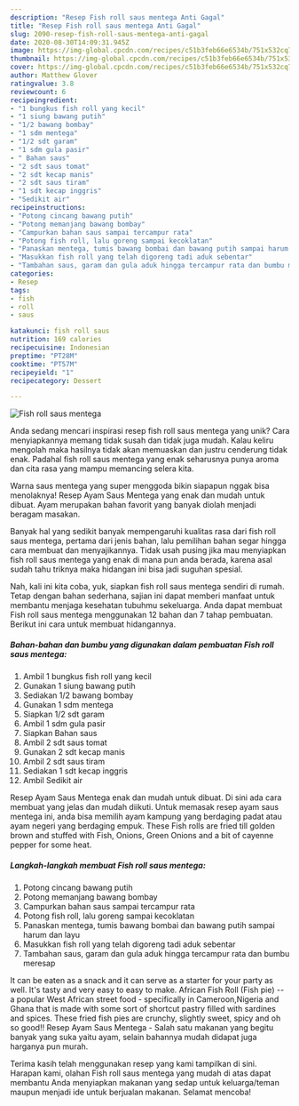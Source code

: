 ```yaml
---
description: "Resep Fish roll saus mentega Anti Gagal"
title: "Resep Fish roll saus mentega Anti Gagal"
slug: 2090-resep-fish-roll-saus-mentega-anti-gagal
date: 2020-08-30T14:09:31.945Z
image: https://img-global.cpcdn.com/recipes/c51b3feb66e6534b/751x532cq70/fish-roll-saus-mentega-foto-resep-utama.jpg
thumbnail: https://img-global.cpcdn.com/recipes/c51b3feb66e6534b/751x532cq70/fish-roll-saus-mentega-foto-resep-utama.jpg
cover: https://img-global.cpcdn.com/recipes/c51b3feb66e6534b/751x532cq70/fish-roll-saus-mentega-foto-resep-utama.jpg
author: Matthew Glover
ratingvalue: 3.8
reviewcount: 6
recipeingredient:
- "1 bungkus fish roll yang kecil"
- "1 siung bawang putih"
- "1/2 bawang bombay"
- "1 sdm mentega"
- "1/2 sdt garam"
- "1 sdm gula pasir"
- " Bahan saus"
- "2 sdt saus tomat"
- "2 sdt kecap manis"
- "2 sdt saus tiram"
- "1 sdt kecap inggris"
- "Sedikit air"
recipeinstructions:
- "Potong cincang bawang putih"
- "Potong memanjang bawang bombay"
- "Campurkan bahan saus sampai tercampur rata"
- "Potong fish roll, lalu goreng sampai kecoklatan"
- "Panaskan mentega, tumis bawang bombai dan bawang putih sampai harum dan layu"
- "Masukkan fish roll yang telah digoreng tadi aduk sebentar"
- "Tambahan saus, garam dan gula aduk hingga tercampur rata dan bumbu meresap"
categories:
- Resep
tags:
- fish
- roll
- saus

katakunci: fish roll saus 
nutrition: 169 calories
recipecuisine: Indonesian
preptime: "PT28M"
cooktime: "PT57M"
recipeyield: "1"
recipecategory: Dessert

---
```



![Fish roll saus mentega](https://img-global.cpcdn.com/recipes/c51b3feb66e6534b/751x532cq70/fish-roll-saus-mentega-foto-resep-utama.jpg)

Anda sedang mencari inspirasi resep fish roll saus mentega yang unik? Cara menyiapkannya memang tidak susah dan tidak juga mudah. Kalau keliru mengolah maka hasilnya tidak akan memuaskan dan justru cenderung tidak enak. Padahal fish roll saus mentega yang enak seharusnya punya aroma dan cita rasa yang mampu memancing selera kita.

Warna saus mentega yang super menggoda bikin siapapun nggak bisa menolaknya! Resep Ayam Saus Mentega yang enak dan mudah untuk dibuat. Ayam merupakan bahan favorit yang banyak diolah menjadi beragam masakan.

Banyak hal yang sedikit banyak mempengaruhi kualitas rasa dari fish roll saus mentega, pertama dari jenis bahan, lalu pemilihan bahan segar hingga cara membuat dan menyajikannya. Tidak usah pusing jika mau menyiapkan fish roll saus mentega yang enak di mana pun anda berada, karena asal sudah tahu triknya maka hidangan ini bisa jadi suguhan spesial.


Nah, kali ini kita coba, yuk, siapkan fish roll saus mentega sendiri di rumah. Tetap dengan bahan sederhana, sajian ini dapat memberi manfaat untuk membantu menjaga kesehatan tubuhmu sekeluarga. Anda dapat membuat Fish roll saus mentega menggunakan 12 bahan dan 7 tahap pembuatan. Berikut ini cara untuk membuat hidangannya.

<!--inarticleads1-->

##### Bahan-bahan dan bumbu yang digunakan dalam pembuatan Fish roll saus mentega:

1. Ambil 1 bungkus fish roll yang kecil
1. Gunakan 1 siung bawang putih
1. Sediakan 1/2 bawang bombay
1. Gunakan 1 sdm mentega
1. Siapkan 1/2 sdt garam
1. Ambil 1 sdm gula pasir
1. Siapkan  Bahan saus
1. Ambil 2 sdt saus tomat
1. Gunakan 2 sdt kecap manis
1. Ambil 2 sdt saus tiram
1. Sediakan 1 sdt kecap inggris
1. Ambil Sedikit air


Resep Ayam Saus Mentega enak dan mudah untuk dibuat. Di sini ada cara membuat yang jelas dan mudah diikuti. Untuk memasak resep ayam saus mentega ini, anda bisa memilih ayam kampung yang berdaging padat atau ayam negeri yang berdaging empuk. These Fish rolls are fried till golden brown and stuffed with Fish, Onions, Green Onions and a bit of cayenne pepper for some heat. 

<!--inarticleads2-->

##### Langkah-langkah membuat Fish roll saus mentega:

1. Potong cincang bawang putih
1. Potong memanjang bawang bombay
1. Campurkan bahan saus sampai tercampur rata
1. Potong fish roll, lalu goreng sampai kecoklatan
1. Panaskan mentega, tumis bawang bombai dan bawang putih sampai harum dan layu
1. Masukkan fish roll yang telah digoreng tadi aduk sebentar
1. Tambahan saus, garam dan gula aduk hingga tercampur rata dan bumbu meresap


It can be eaten as a snack and it can serve as a starter for your party as well. It&#39;s tasty and very easy to easy to make. African Fish Roll (Fish pie) -- a popular West African street food - specifically in Cameroon,Nigeria and Ghana that is made with some sort of shortcut pastry filled with sardines and spices. These fried fish pies are crunchy, slightly sweet, spicy and oh so good!! Resep Ayam Saus Mentega - Salah satu makanan yang begitu banyak yang suka yaitu ayam, selain bahannya mudah didapat juga harganya pun murah. 

Terima kasih telah menggunakan resep yang kami tampilkan di sini. Harapan kami, olahan Fish roll saus mentega yang mudah di atas dapat membantu Anda menyiapkan makanan yang sedap untuk keluarga/teman maupun menjadi ide untuk berjualan makanan. Selamat mencoba!
